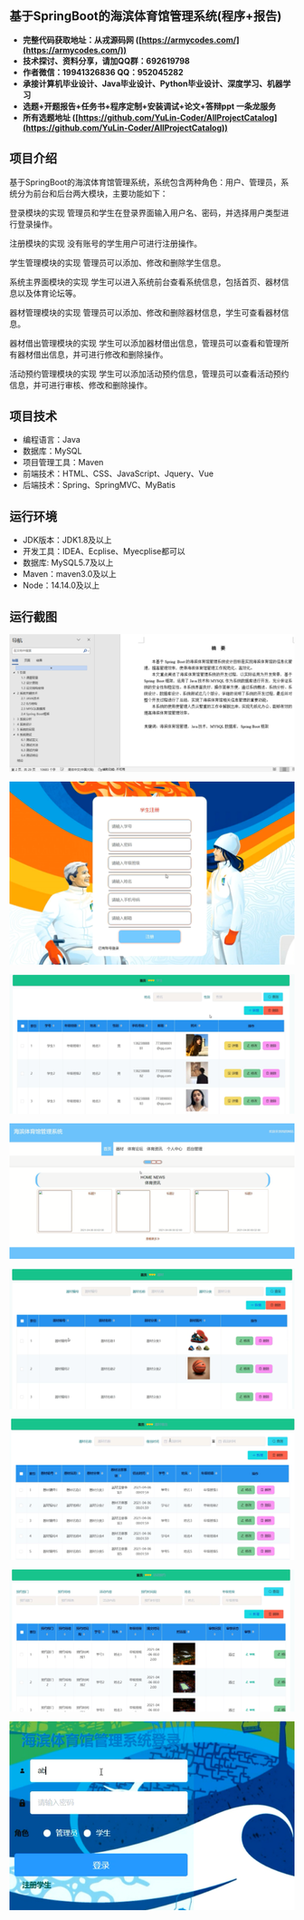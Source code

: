 ## 基于SpringBoot的海滨体育馆管理系统(程序+报告)

- <b>完整代码获取地址：从戎源码网 ([https://armycodes.com/](https://armycodes.com/))</b>
- <b>技术探讨、资料分享，请加QQ群：692619798</b> 
- <b>作者微信：19941326836  QQ：952045282</b> 
- <b>承接计算机毕业设计、Java毕业设计、Python毕业设计、深度学习、机器学习</b>
- <b>选题+开题报告+任务书+程序定制+安装调试+论文+答辩ppt 一条龙服务</b>
- <b>所有选题地址 ([https://github.com/YuLin-Coder/AllProjectCatalog](https://github.com/YuLin-Coder/AllProjectCatalog)) </b>

## 项目介绍
基于SpringBoot的海滨体育馆管理系统，系统包含两种角色：用户、管理员，系统分为前台和后台两大模块，主要功能如下：

登录模块的实现
管理员和学生在登录界面输入用户名、密码，并选择用户类型进行登录操作。

注册模块的实现
没有账号的学生用户可进行注册操作。

学生管理模块的实现
管理员可以添加、修改和删除学生信息。

系统主界面模块的实现
学生可以进入系统前台查看系统信息，包括首页、器材信息以及体育论坛等。

器材管理模块的实现
管理员可以添加、修改和删除器材信息，学生可查看器材信息。

器材借出管理模块的实现
学生可以添加器材借出信息，管理员可以查看和管理所有器材借出信息，并可进行修改和删除操作。

活动预约管理模块的实现
学生可以添加活动预约信息，管理员可以查看活动预约信息，并可进行审核、修改和删除操作。

## 项目技术
- 编程语言：Java
- 数据库：MySQL
- 项目管理工具：Maven
- 前端技术：HTML、CSS、JavaScript、Jquery、Vue
- 后端技术：Spring、SpringMVC、MyBatis

## 运行环境
- JDK版本：JDK1.8及以上
- 开发工具：IDEA、Ecplise、Myecplise都可以
- 数据库: MySQL5.7及以上
- Maven：maven3.0及以上
- Node：14.14.0及以上

## 运行截图
![](screenshot/1.png)

![](screenshot/2.png)

![](screenshot/3.png)

![](screenshot/4.png)

![](screenshot/5.png)

![](screenshot/6.png)

![](screenshot/7.png)

![](screenshot/8.png)
